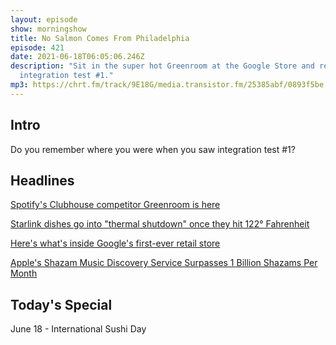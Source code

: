 ```yaml
---
layout: episode
show: morningshow
title: No Salmon Comes From Philadelphia
episode: 421
date: 2021-06-18T06:05:06.246Z
description: "Sit in the super hot Greenroom at the Google Store and read your
  integration test #1."
mp3: https://chrt.fm/track/9E18G/media.transistor.fm/25385abf/0893f5be.mp3
---
```

## Intro

Do you remember where you were when you saw integration test #1?

## Headlines

[Spotify's Clubhouse competitor Greenroom is here](https://www.theverge.com/2021/6/16/22535214/spotify-greenroom-locker-room-live-audio-app)

[Starlink dishes go into "thermal shutdown" once they hit 122° Fahrenheit](https://arstechnica.com/information-technology/2021/06/starlink-dish-overheats-in-arizona-sun-knocking-user-offline-for-7-hours/)

[Here's what's inside Google's first-ever retail store](https://arstechnica.com/gadgets/2021/06/heres-whats-inside-googles-first-ever-retail-store/)

[Apple's Shazam Music Discovery Service Surpasses 1 Billion Shazams Per Month](https://www.macrumors.com/2021/06/17/shazam-hits-new-milestone/)

## Today's Special

June 18 - International Sushi Day